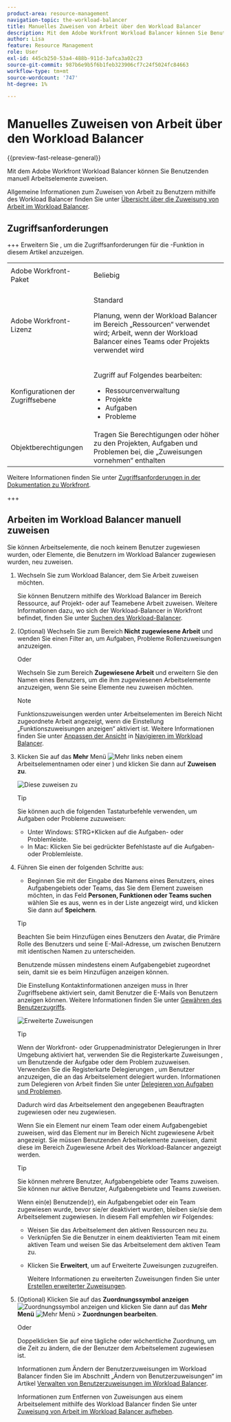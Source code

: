 ```yaml
---
product-area: resource-management
navigation-topic: the-workload-balancer
title: Manuelles Zuweisen von Arbeit über den Workload Balancer
description: Mit dem Adobe Workfront Workload Balancer können Sie Benutzenden manuell Arbeitselemente zuweisen.
author: Lisa
feature: Resource Management
role: User
exl-id: 445cb250-53a4-488b-911d-3afca3a02c23
source-git-commit: 987b6e9b5f6b1feb323906cf7c24f5024fc84663
workflow-type: tm+mt
source-wordcount: '747'
ht-degree: 1%

---
```


# Manuelles Zuweisen von Arbeit über den Workload Balancer

{{preview-fast-release-general}}

Mit dem Adobe Workfront Workload Balancer können Sie Benutzenden manuell Arbeitselemente zuweisen.

Allgemeine Informationen zum Zuweisen von Arbeit zu Benutzern mithilfe des Workload Balancer finden Sie unter [Übersicht über die Zuweisung von Arbeit im Workload Balancer](../../resource-mgmt/workload-balancer/assign-work-in-workload-balancer.md).

## Zugriffsanforderungen

+++ Erweitern Sie , um die Zugriffsanforderungen für die -Funktion in diesem Artikel anzuzeigen.

<table style="table-layout:auto"> 
 <col> 
 <col> 
 <tbody> 
  <tr> 
   <td>Adobe Workfront-Paket</td> 
   <td><p>Beliebig</p></td>
  </tr>
  <tr> 
   <td>Adobe Workfront-Lizenz</td> 
   <td><p>Standard</p>
       <p>Planung, wenn der Workload Balancer im Bereich „Ressourcen“ verwendet wird; Arbeit, wenn der Workload Balancer eines Teams oder Projekts verwendet wird</p></td>
  </tr>
  <tr> 
   <td>Konfigurationen der Zugriffsebene</td> 
   <td> <p>Zugriff auf Folgendes bearbeiten:</p> 
    <ul> 
     <li>Ressourcenverwaltung</li> 
     <li>Projekte</li> 
     <li>Aufgaben</li> 
     <li>Probleme</li> 
    </ul>
   </td> 
  </tr> 
  <tr> 
   <td>Objektberechtigungen</td> 
   <td>Tragen Sie Berechtigungen oder höher zu den Projekten, Aufgaben und Problemen bei, die „Zuweisungen vornehmen“ enthalten</td> 
  </tr> 
 </tbody> 
</table>

Weitere Informationen finden Sie unter [Zugriffsanforderungen in der Dokumentation zu Workfront](/help/quicksilver/administration-and-setup/add-users/access-levels-and-object-permissions/access-level-requirements-in-documentation.md).

+++

## Arbeiten im Workload Balancer manuell zuweisen

Sie können Arbeitselemente, die noch keinem Benutzer zugewiesen wurden, oder Elemente, die Benutzern im Workload Balancer zugewiesen wurden, neu zuweisen.

1. Wechseln Sie zum Workload Balancer, dem Sie Arbeit zuweisen möchten.

   Sie können Benutzern mithilfe des Workload Balancer im Bereich Ressource, auf Projekt- oder auf Teamebene Arbeit zuweisen. Weitere Informationen dazu, wo sich der Workload-Balancer in Workfront befindet, finden Sie unter [Suchen des Workload-Balancer](../../resource-mgmt/workload-balancer/locate-workload-balancer.md).

1. (Optional) Wechseln Sie zum Bereich **Nicht zugewiesene Arbeit** und wenden Sie einen Filter an, um Aufgaben, Probleme <span class="preview"> Rollenzuweisungen anzuzeigen</span>.

   Oder

   Wechseln Sie zum Bereich **Zugewiesene Arbeit** und erweitern Sie den Namen eines Benutzers, um die ihm zugewiesenen Arbeitselemente anzuzeigen, wenn Sie seine Elemente neu zuweisen möchten.

   >[!NOTE]
   >
   ><span class="preview">Funktionszuweisungen werden unter Arbeitselementen im Bereich Nicht zugeordnete Arbeit angezeigt, wenn die Einstellung „Funktionszuweisungen anzeigen“ aktiviert ist. Weitere Informationen finden Sie unter [Anpassen der Ansicht](/help/quicksilver/resource-mgmt/workload-balancer/navigate-the-workload-balancer.md#customize-the-view) in [Navigieren im Workload Balancer](/help/quicksilver/resource-mgmt/workload-balancer/navigate-the-workload-balancer.md).</span>

1. Klicken Sie auf das **Mehr** Menü ![Mehr](assets/qs-more-menu.png) links neben einem Arbeitselementnamen <span class="preview">oder einer </span>) und klicken Sie dann auf **Zuweisen zu**.

   ![Diese zuweisen zu](assets/assign-this-to-link-from-task-wb-nwe-350x104.png)

   >[!TIP]
   >
   >Sie können auch die folgenden Tastaturbefehle verwenden, um Aufgaben oder Probleme zuzuweisen:
   >
   >* Unter Windows: STRG+Klicken auf die Aufgaben- oder Problemleiste.
   >* In Mac: Klicken Sie bei gedrückter Befehlstaste auf die Aufgaben- oder Problemleiste.

1. Führen Sie einen der folgenden Schritte aus:

   * Beginnen Sie mit der Eingabe des Namens eines Benutzers, eines Aufgabengebiets oder Teams, das Sie dem Element zuweisen möchten, in das Feld **Personen, Funktionen oder Teams suchen** wählen Sie es aus, wenn es in der Liste angezeigt wird, und klicken Sie dann auf **Speichern**.

   >[!TIP]
   >
   >Beachten Sie beim Hinzufügen eines Benutzers den Avatar, die Primäre Rolle des Benutzers und seine E-Mail-Adresse, um zwischen Benutzern mit identischen Namen zu unterscheiden.
   >
   >Benutzende müssen mindestens einem Aufgabengebiet zugeordnet sein, damit sie es beim Hinzufügen anzeigen können.
   >
   > Die Einstellung Kontaktinformationen anzeigen muss in Ihrer Zugriffsebene aktiviert sein, damit Benutzer die E-Mails von Benutzern anzeigen können. Weitere Informationen finden Sie unter [Gewähren des Benutzerzugriffs](../../administration-and-setup/add-users/configure-and-grant-access/grant-access-other-users.md).


   ![Erweiterte Zuweisungen](assets/assignments-box-with-advanced-assignments-delegations-wb.png)

   >[!TIP]
   >
   > Wenn der Workfront- oder Gruppenadministrator Delegierungen in Ihrer Umgebung aktiviert hat, verwenden Sie die Registerkarte Zuweisungen , um Benutzende der Aufgabe oder dem Problem zuzuweisen. Verwenden Sie die Registerkarte Delegierungen , um Benutzer anzuzeigen, die an das Arbeitselement delegiert wurden. Informationen zum Delegieren von Arbeit finden Sie unter [Delegieren von Aufgaben und Problemen](../../manage-work/delegate-work/how-to-delegate-work.md).


   Dadurch wird das Arbeitselement den angegebenen Beauftragten zugewiesen oder neu zugewiesen.

   Wenn Sie ein Element nur einem Team oder einem Aufgabengebiet zuweisen, wird das Element nur im Bereich Nicht zugewiesene Arbeit angezeigt. Sie müssen Benutzenden Arbeitselemente zuweisen, damit diese im Bereich Zugewiesene Arbeit des Workload-Balancer angezeigt werden.

   >[!TIP]
   >
   >Sie können mehrere Benutzer, Aufgabengebiete oder Teams zuweisen. Sie können nur aktive Benutzer, Aufgabengebiete und Teams zuweisen.
   >
   >
   >Wenn ein(e) Benutzende(r), ein Aufgabengebiet oder ein Team zugewiesen wurde, bevor sie/er deaktiviert wurden, bleiben sie/sie dem Arbeitselement zugewiesen. In diesem Fall empfehlen wir Folgendes:
   >
   >   
   >   
   >   * Weisen Sie das Arbeitselement den aktiven Ressourcen neu zu.
   >   * Verknüpfen Sie die Benutzer in einem deaktivierten Team mit einem aktiven Team und weisen Sie das Arbeitselement dem aktiven Team zu.
   >   
   >

   * Klicken Sie **Erweitert**, um auf Erweiterte Zuweisungen zuzugreifen.

     Weitere Informationen zu erweiterten Zuweisungen finden Sie unter [Erstellen erweiterter Zuweisungen](../../manage-work/tasks/assign-tasks/create-advanced-assignments.md).

1. (Optional) Klicken Sie auf das **Zuordnungssymbol anzeigen** ![Zuordnungssymbol anzeigen](assets/show-allocations-icon-small.png) und klicken Sie dann auf das **Mehr Menü** ![Mehr Menü](assets/qs-more-menu.png) > **Zuordnungen bearbeiten**.

   Oder

   Doppelklicken Sie auf eine tägliche oder wöchentliche Zuordnung, um die Zeit zu ändern, die der Benutzer dem Arbeitselement zugewiesen ist.

   Informationen zum Ändern der Benutzerzuweisungen im Workload Balancer finden Sie im Abschnitt „Ändern von Benutzerzuweisungen“ im Artikel [Verwalten von Benutzerzuweisungen im Workload Balancer](../../resource-mgmt/workload-balancer/manage-user-allocations-workload-balancer.md).

   Informationen zum Entfernen von Zuweisungen aus einem Arbeitselement mithilfe des Workload Balancer finden Sie unter [Zuweisung von Arbeit im Workload Balancer aufheben](../../resource-mgmt/workload-balancer/unassign-work-in-workload-balancer.md).

    

